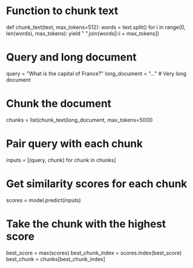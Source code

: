 # Function to chunk text
def chunk_text(text, max_tokens=512):
    words = text.split()
    for i in range(0, len(words), max_tokens):
        yield " ".join(words[i:i + max_tokens])

# Query and long document
query = "What is the capital of France?"
long_document = "..."  # Very long document

# Chunk the document
chunks = list(chunk_text(long_document, max_tokens=500))

# Pair query with each chunk
inputs = [(query, chunk) for chunk in chunks]

# Get similarity scores for each chunk
scores = model.predict(inputs)

# Take the chunk with the highest score
best_score = max(scores)
best_chunk_index = scores.index(best_score)
best_chunk = chunks[best_chunk_index]
